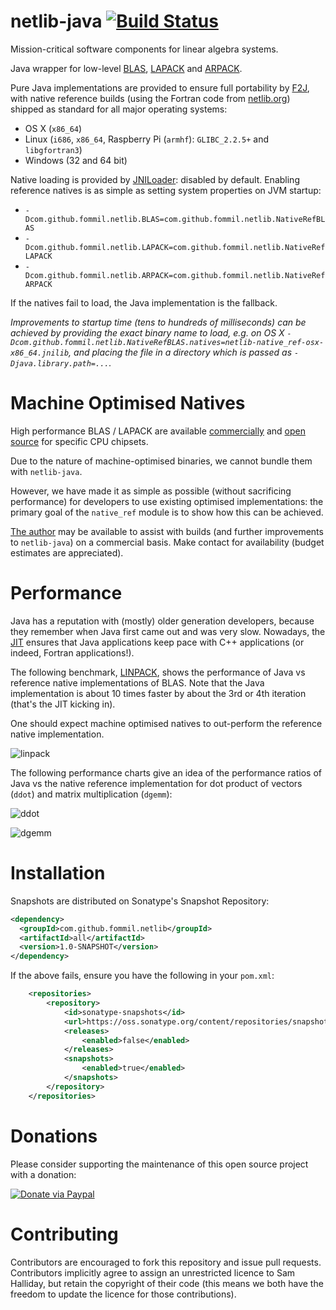 netlib-java [![Build Status](https://travis-ci.org/fommil/netlib-java.png?branch=master)](https://travis-ci.org/fommil/netlib-java)
===========

Mission-critical software components for linear algebra systems.

Java wrapper for low-level [BLAS](http://en.wikipedia.org/wiki/Basic_Linear_Algebra_Subprograms),
[LAPACK](http://en.wikipedia.org/wiki/LAPACK) and [ARPACK](http://en.wikipedia.org/wiki/ARPACK).

Pure Java implementations are provided to ensure full portability by [F2J](http://icl.cs.utk.edu/f2j/),
with native reference builds (using the Fortran code from [netlib.org](http://www.netlib.org))
shipped as standard for all major operating systems:

* OS X (`x86_64`)
* Linux (`i686`, `x86_64`, Raspberry Pi (`armhf`): `GLIBC_2.2.5+` and `libgfortran3`)
* Windows (32 and 64 bit)

Native loading is provided by [JNILoader](https://github.com/fommil/jniloader): disabled by default.
Enabling reference natives is as simple as setting system properties on JVM startup:

* `-Dcom.github.fommil.netlib.BLAS=com.github.fommil.netlib.NativeRefBLAS`
* `-Dcom.github.fommil.netlib.LAPACK=com.github.fommil.netlib.NativeRefLAPACK`
* `-Dcom.github.fommil.netlib.ARPACK=com.github.fommil.netlib.NativeRefARPACK`

If the natives fail to load, the Java implementation is the fallback.

*Improvements to startup time (tens to hundreds of milliseconds) can be achieved by providing the exact binary name to load,
e.g. on OS X `-Dcom.github.fommil.netlib.NativeRefBLAS.natives=netlib-native_ref-osx-x86_64.jnilib`,
and placing the file in a directory which is passed as `-Djava.library.path=...`.*


Machine Optimised Natives
=========================

High performance BLAS / LAPACK are available
[commercially](http://en.wikipedia.org/wiki/Basic_Linear_Algebra_Subprograms#Implementations)
and [open source](http://en.wikipedia.org/wiki/Automatically_Tuned_Linear_Algebra_Software) for
specific CPU chipsets.

Due to the nature of machine-optimised binaries, we cannot bundle them with `netlib-java`.

However, we have made it as simple as possible (without sacrificing performance)
for developers to use existing optimised implementations:
the primary goal of the `native_ref` module is to show how this can be achieved.

[The author](https://github.com/fommil/) may be available to assist with builds (and further
improvements to `netlib-java`) on a commercial basis. Make contact for availability (budget estimates
are appreciated).


Performance
===========

Java has a reputation with (mostly) older generation developers, because they remember
when Java first came out and was very slow.
Nowadays, the [JIT](http://en.wikipedia.org/wiki/Just-in-time_compilation)
ensures that Java applications keep pace with C++ applications (or indeed, Fortran applications!).

The following benchmark, [LINPACK](http://www.netlib.org/linpack), shows the performance of
Java vs reference native implementations of BLAS. Note that the Java implementation is about 10 times
faster by about the 3rd or 4th iteration (that's the JIT kicking in).

One should expect machine optimised natives to out-perform the reference native implementation.

![linpack](http://i41.tinypic.com/29cpbwz.png)

The following performance charts give an idea of the performance ratios of Java vs the native
reference implementation for dot product of vectors (`ddot`) and matrix multiplication (`dgemm`):

![ddot](http://i40.tinypic.com/xc7r7d.png)

![dgemm](http://i43.tinypic.com/ff3hac.png)



Installation
============

Snapshots are distributed on Sonatype's Snapshot Repository:

```xml
<dependency>
  <groupId>com.github.fommil.netlib</groupId>
  <artifactId>all</artifactId>
  <version>1.0-SNAPSHOT</version>
</dependency>
```

If the above fails, ensure you have the following in your `pom.xml`:

```xml
    <repositories>
        <repository>
            <id>sonatype-snapshots</id>
            <url>https://oss.sonatype.org/content/repositories/snapshots/</url>
            <releases>
                <enabled>false</enabled>
            </releases>
            <snapshots>
                <enabled>true</enabled>
            </snapshots>
        </repository>
    </repositories>
```



Donations
=========

Please consider supporting the maintenance of this open source project with a donation:

[![Donate via Paypal](https://www.paypal.com/en_US/i/btn/btn_donateCC_LG.gif)](https://www.paypal.com/cgi-bin/webscr?cmd=_donations&business=B2HW5ATB8C3QW&lc=GB&item_name=netlib&currency_code=GBP&bn=PP%2dDonationsBF%3abtn_donateCC_LG%2egif%3aNonHosted)


Contributing
============

Contributors are encouraged to fork this repository and issue pull
requests. Contributors implicitly agree to assign an unrestricted licence
to Sam Halliday, but retain the copyright of their code (this means
we both have the freedom to update the licence for those contributions).

